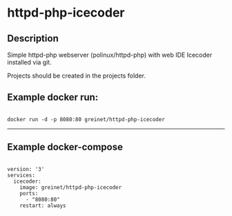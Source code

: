 # httpd-php-icecoder

## Description

Simple httpd-php webserver (polinux/httpd-php) with web IDE Icecoder installed via git.

Projects should be created in the projects folder.

## Example docker run:
<code>
docker run -d -p 8080:80 greinet/httpd-php-icecoder
</code>

--- 
## Example docker-compose

<pre><code>
version: '3'
services:
  icecoder:
    image: greinet/httpd-php-icecoder
    ports:
      - "8080:80"
    restart: always
</code>
</pre>
